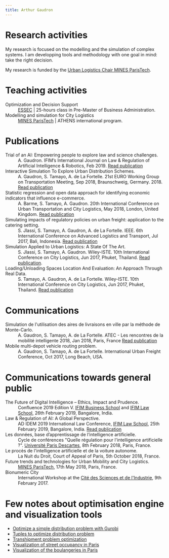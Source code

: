 ```yaml
---
title: Arthur Gaudron
---
```



# Research activities

My research is focused on the modelling and the simulation of complex systems. I am developping tools and methodology with one goal in mind: take the right decision. 

My research is funded by the [Urban Logistics Chair MINES ParisTech](http://chairelogistiqueurbaine.fr/).

# Teaching activities

<dl>
<dt>Optimization and Decision Support</dt>
<dd> <a href="http://www.essec.edu/fr/">ESSEC</a>  | 25-hours class in Pre-Master of Business Administration.</dd>
<dt>Modelling and simulation for City Logistics</dt>
<dd><a href="http://www.mines-paristech.fr/">MINES ParisTech</a> | ATHENS international program.</dd>
</dl>

# Publications
<dl>
<dt>Trial of an AI: Empowering people to explore law and science challenges.</dt>
<dd> A. Gaudron. IFIM’s International Journal on Law & Regulation of Artificial Intelligence & Robotics, Feb 2019. <a href="https://hal.archives-ouvertes.fr/hal-02055595">Read publication</a> </dd>

<dt>Interactive Simulation To Explore Urban Distribution Schemes.</dt>
<dd>A. Gaudron, S. Tamayo, A. de La Fortelle. 21st EURO Working Group on Transportation Meeting, Sep 2018, Braunschweig, Germany. 2018. <a href="https://doi.org/10.1016/j.trpro.2018.12.168">Read publication</a></dd>

<dt>Statistic regression and open data approach for identifying economic indicators that influence e-commerce.</dt>
<dd>A. Barme, S. Tamayo, A. Gaudron.  20th International Conference on Urban Transportation and City Logistics, May 2018, London, United Kingdom. <a href="https://hal.archives-ouvertes.fr/hal-01790991">Read publication</a></dd>

<dt>Simulating impacts of regulatory policies on urban freight: application to the catering setting.</dt>
<dd>S. Jlassi, S. Tamayo, A. Gaudron, A. de La Fortelle.  IEEE. 6th International Conference on Advanced Logistics and Transport, Jul 2017, Bali, Indonesia. <a href="https://doi.org/10.1109/ICAdLT.2017.8547005">Read publication</a></dd>

<dt>Simulation Applied to Urban Logistics: A State Of The Art.</dt>
<dd>S. Jlassi, S. Tamayo, A. Gaudron.  Wiley-ISTE. 10th International Conference on City Logistics, Jun 2017, Phuket, Thailand. <a href="https://hal.archives-ouvertes.fr/hal-01541556/">Read publication</a>.</dd>

<dt>Loading/Unloading Spaces Location And Evaluation: An Approach Through Real Data.</dt>
<dd>S. Tamayo, A. Gaudron, A. de La Fortelle.  Wiley-ISTE. 10th International Conference on City Logistics, Jun 2017, Phuket, Thailand. <a href="https://hal.archives-ouvertes.fr/hal-01541501/">Read publication</a></dd>
</dl>

# Communications
<dl>
<dt>Simulation de l'utilisation des aires de livraisons en ville par la méthode de Monte-Carlo.</dt>
<dd>A. Gaudron, S. Tamayo, A. de La Fortelle. ATEC - Les rencontres de la mobilité intelligente 2018, Jan 2018, Paris, France <a href="https://hal.archives-ouvertes.fr/hal-01980261">Read publication</a></dd>
<dt>Mobile multi-depot vehicle routing problem.</dt> 
<dd>A. Gaudron, S. Tamayo, A. de La Fortelle. International Urban Freight Conference, Oct 2017, Long Beach, USA.</dd>
</dl>


# Communications towards general public
<dl>
<dt>The Future of Digital Intelligence – Ethics, Impact and Prudence.</dt>
<dd>Confluence 2019 Edition V.   <a href="http://ifimbschool.com/">IFIM Business School</a>   and <a href="http://www.ifimlawcollege.com/">IFIM Law School</a>, 26th February 2019, Bangalore, India.</dd>

<dt>Law & Regulation of AI: A Global Perspective.</dt>
<dd>AD IDEM 2019 International Law Conference,  <a href="http://www.ifimlawcollege.com/">IFIM Law School</a>, 25th February 2019, Bangalore, India. <a href="https://hal.archives-ouvertes.fr/hal-02055595">Read publication</a>
</dd>

<dt>Les données, base d’apprentissage de l’intelligence artificielle.</dt>
<dd>Cycle de conférences "Quelle régulation pour l'intelligence artificielle ?". <a href="https://www.parisdescartes.fr/">Université Paris Descartes</a>, 8th February 2018, Paris, France.</dd>

<dt>Le procès de l'intelligence artificielle et de la voiture autonome.</dt>
<dd>La Nuit du Droit, Court of Appeal of Paris, 5th October 2018, France.</dd>

<dt>Future trends and technologies for Urban Mobility and City Logistics.</dt>
<dd><a href="http://www.mines-paristech.fr/">MINES ParisTech</a>, 17th May 2018, Paris, France.</dd>

<dt>Bionumeric City</dt>
<dd>International Workshop at the <a href="http://www.cite-sciences.fr/fr/accueil/">Cité des Sciences et de l'Industrie</a>, 9th February 2017.</dd>
</dl>

# Few notes about optimisation engine and visualization tools

- [Optimize a simple distribution problem with Gurobi](https://arthurgaudron.github.io/simple_distribution_problem.md)
- [Tuples to optimize distribution problem](https://arthurgaudron.github.io/simple_distribution_problem_tuple.md)
- [Transhipment problem optimization](https://arthurgaudron.github.io/transhipment_problem.md)
- [Visualization of street occupancy in Paris](https://arthurgaudron.github.io/2018-04-13-estimate-road-surface.html)
- [Visualization of the boulangeries in Paris](https://arthurgaudron.github.io/2018-04-01-boulangeries.html)

<!-- <a href=""></a> -->

